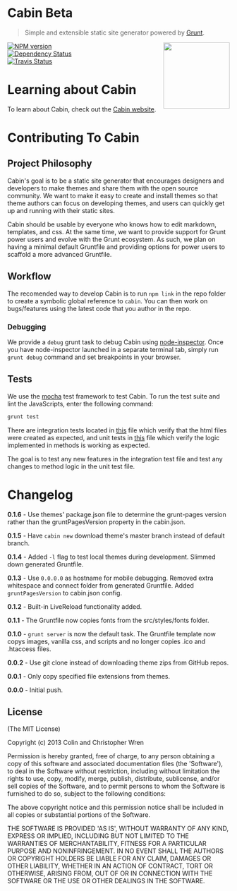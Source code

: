 # Cabin Beta
> Simple and extensible static site generator powered by [Grunt](http://gruntjs.com/).
<img align="right" height="150" src="https://raw.github.com/colinwren/Candy/master/src/images/cabin.png">

[![NPM version](https://badge.fury.io/js/cabin.png)](http://badge.fury.io/js/cabin)  
[![Dependency Status](https://gemnasium.com/CabinJS/Cabin.png)](https://gemnasium.com/CabinJS/Cabin)  
[![Travis Status](https://travis-ci.org/CabinJS/Cabin.png)](https://travis-ci.org/CabinJS/Cabin)  

# Learning about Cabin

To learn about Cabin, check out the [Cabin website](http://cabinjs.com).

# Contributing To Cabin

## Project Philosophy

Cabin's goal is to be a static site generator that encourages designers and developers to make themes and share them with the open source community. We want to make it easy to create and install themes so that theme authors can focus on developing themes, and users can quickly get up and running with their static sites.

Cabin should be usable by everyone who knows how to edit markdown, templates, and css. At the same time, we want to provide support for Grunt power users and evolve with the Grunt ecosystem. As such, we plan on having a minimal default Gruntfile and providing options for power users to scaffold a more advanced Gruntfile.

## Workflow

The recomended way to develop Cabin is to run `npm link` in the repo folder to create a symbolic global reference to `cabin`. You can then work on bugs/features using the latest code that you author in the repo.

### Debugging

We provide a `debug` grunt task to debug Cabin using [node-inspector](https://github.com/node-inspector/node-inspector). Once you have node-inspector launched in a separate terminal tab, 
simply run `grunt debug` command and set breakpoints in your browser.

## Tests

We use the [mocha](http://visionmedia.github.io/mocha/) test framework to test Cabin. To run the test suite and lint the JavaScripts, enter the following command:

```bash
grunt test
```

There are integration tests located in [this](https://github.com/CabinJS/Cabin/blob/master/test/integrationTests.js) file which verify that the html files were created as expected, and unit tests in [this](https://github.com/CabinJS/Cabin/blob/master/test/unitTests.js) file which verify the logic implemented in methods is working as expected.

The goal is to test any new features in the integration test file and test any changes to method logic in the unit test file.

# Changelog

**0.1.6** - Use themes' package.json file to determine the grunt-pages version rather than the gruntPagesVersion property in the cabin.json.

**0.1.5** - Have `cabin new` download theme's master branch instead of default branch.

**0.1.4** - Added `-l` flag to test local themes during development. Slimmed down generated Gruntfile. 

**0.1.3** - Use `0.0.0.0` as hostname for mobile debugging. Removed extra whitespace and connect folder from generated Gruntfile. Added `gruntPagesVersion` to cabin.json config.

**0.1.2** - Built-in LiveReload functionality added.

**0.1.1** - The Gruntfile now copies fonts from the src/styles/fonts folder.

**0.1.0** - `grunt server` is now the default task. The Gruntfile template now copys images, vanilla css, and scripts and no longer copies .ico and .htaccess files.

**0.0.2** - Use git clone instead of downloading theme zips from GitHub repos.

**0.0.1** - Only copy specified file extensions from themes.

**0.0.0** - Initial push.

## License

(The MIT License)

Copyright (c) 2013 Colin and Christopher Wren

Permission is hereby granted, free of charge, to any person obtaining
a copy of this software and associated documentation files (the
'Software'), to deal in the Software without restriction, including
without limitation the rights to use, copy, modify, merge, publish,
distribute, sublicense, and/or sell copies of the Software, and to
permit persons to whom the Software is furnished to do so, subject to
the following conditions:

The above copyright notice and this permission notice shall be
included in all copies or substantial portions of the Software.

THE SOFTWARE IS PROVIDED 'AS IS', WITHOUT WARRANTY OF ANY KIND,
EXPRESS OR IMPLIED, INCLUDING BUT NOT LIMITED TO THE WARRANTIES OF
MERCHANTABILITY, FITNESS FOR A PARTICULAR PURPOSE AND NONINFRINGEMENT.
IN NO EVENT SHALL THE AUTHORS OR COPYRIGHT HOLDERS BE LIABLE FOR ANY
CLAIM, DAMAGES OR OTHER LIABILITY, WHETHER IN AN ACTION OF CONTRACT,
TORT OR OTHERWISE, ARISING FROM, OUT OF OR IN CONNECTION WITH THE
SOFTWARE OR THE USE OR OTHER DEALINGS IN THE SOFTWARE.
